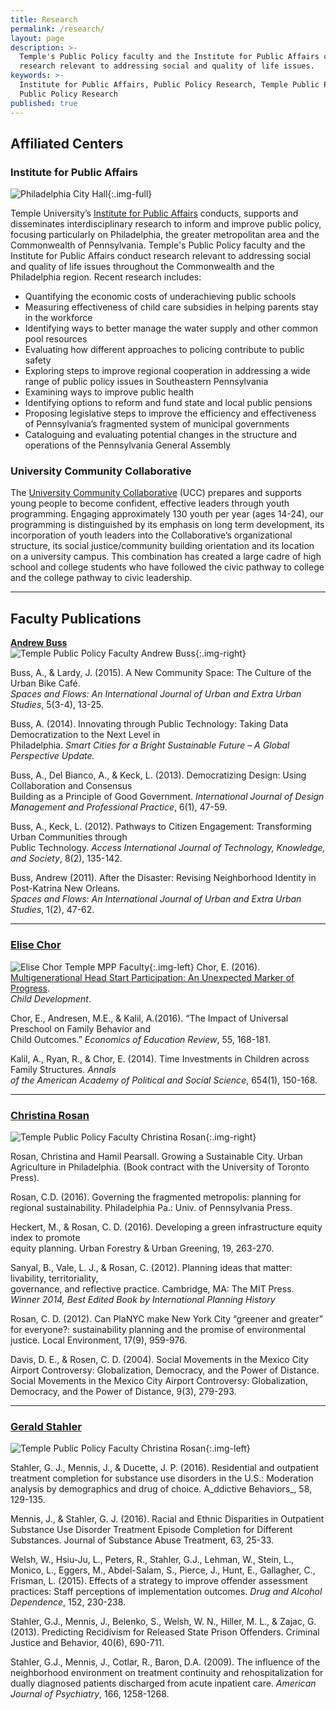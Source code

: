 ```yaml
---
title: Research
permalink: /research/
layout: page
description: >-
  Temple's Public Policy faculty and the Institute for Public Affairs conduct
  research relevant to addressing social and quality of life issues.
keywords: >-
  Institute for Public Affairs, Public Policy Research, Temple Public Policy,
  Public Policy Research 
published: true
---
```

## Affiliated Centers

### Institute for Public Affairs

![Philadelphia City Hall]({{site.baseurl}}/media/philadelphia-city-hall.jpg){:.img-full}

Temple University’s [Institute for Public Affairs](http://www.cla.temple.edu/ipa/) conducts, supports and disseminates interdisciplinary research to inform and improve public policy, focusing particularly on Philadelphia, the greater metropolitan area and the Commonwealth of Pennsylvania. Temple's Public Policy faculty and the Institute for Public Affairs conduct research relevant to addressing social and quality of life issues throughout the Commonwealth and the Philadelphia region. Recent research includes:

- Quantifying the economic costs of underachieving public schools
- Measuring effectiveness of child care subsidies in helping parents stay in the workforce
- Identifying ways to better manage the water supply and other common pool resources
- Evaluating how different approaches to policing contribute to public safety
- Exploring steps to improve regional cooperation in addressing a wide range of public policy issues in Southeastern Pennsylvania
- Examining ways to improve public health
- Identifying options to reform and fund state and local public pensions
- Proposing legislative steps to improve the efficiency and effectiveness of Pennsylvania’s fragmented system of municipal governments
- Cataloguing and evaluating potential changes in the structure and operations of the Pennsylvania General Assembly

### University Community Collaborative
The [University Community Collaborative](http://uccollab.org/) (UCC) prepares and supports young people to become confident, effective leaders through youth programming. Engaging approximately 130 youth per year (ages 14-24), our programming is distinguished by its emphasis on long term development, its incorporation of youth leaders into the Collaborative’s organizational structure, its social justice/community building orientation and its location on a university campus. 
This combination has created a large cadre of high school and college students who have followed the civic pathway to college and the college pathway to civic leadership.

___

## Faculty Publications
**[Andrew Buss](http://andrewbuss.cgpublisher.com/)** <br>
![Temple Public Policy Faculty Andrew Buss]({{site.baseurl}}/media/AndrewBuss.jpg){:.img-right}

Buss, A., & Lardy, J. (2015). A New Community Space: The Culture of the Urban Bike Café. <br>
   _Spaces and Flows: An International Journal of Urban and Extra Urban Studies_, 5(3-4), 13-25.

Buss, A. (2014). Innovating through Public Technology: Taking Data Democratization to the Next Level in <br>    Philadelphia. _Smart Cities for a Bright Sustainable Future – A Global Perspective Update._

Buss, A., Del Bianco, A., & Keck, L. (2013). Democratizing Design: Using Collaboration and Consensus <br>      Building as a Principle of Good Government. _International Journal of Design Management and Professional Practice_, 6(1), 47-59.

Buss, A., Keck, L. (2012). Pathways to Citizen Engagement: Transforming Urban Communities through <br>          Public Technology. _Access International Journal of Technology, Knowledge, and Society_, 8(2), 135-142.

Buss, Andrew (2011). After the Disaster: Revising Neighborhood Identity in Post-Katrina New Orleans. <br>
  _Spaces and Flows: An International Journal of Urban and Extra Urban Studies_, 1(2), 47-62.
  
___

### [Elise Chor](https://liberalarts.temple.edu/academics/faculty/chor-elise)

![Elise Chor Temple MPP Faculty]({{site.baseurl}}/media/elise-chor_mpp.jpg){:.img-left}
Chor, E. (2016). [Multigenerational Head Start Participation: An Unexpected Marker of Progress](http://onlinelibrary.wiley.com/doi/10.1111/cdev.12673/abstract). <br>
  _Child Development_. 
  
Chor, E., Andresen, M.E., & Kalil, A.(2016). “The Impact of Universal Preschool on Family Behavior and <br>   Child Outcomes.” _Economics of Education Review_, 55, 168-181.

Kalil, A., Ryan, R., & Chor, E. (2014). Time Investments in Children across Family Structures. _Annals <br>   of the American Academy of Political and Social Science_, 654(1), 150-168.

___

### [Christina Rosan](https://liberalarts.temple.edu/academics/faculty/rosan-christina)

![Temple Public Policy Faculty Christina Rosan]({{site.baseurl}}/media/christina-rosan.jpg){:.img-right}

Rosan, Christina and Hamil Pearsall. Growing a Sustainable City. Urban Agriculture in Philadelphia. (Book contract with the University of Toronto Press).

Rosan, C.D. (2016). Governing the fragmented metropolis: planning for regional sustainability. Philadelphia Pa.: Univ. of Pennsylvania Press.

Heckert, M., & Rosan, C. D. (2016). Developing a green infrastructure equity index to promote <br> 
  equity planning. Urban Forestry & Urban Greening, 19, 263-270. 

Sanyal, B., Vale, L. J., & Rosan, C. (2012). Planning ideas that matter: livability, territoriality, <br>     governance, and reflective practice. Cambridge, MA: The MIT Press.
_Winner 2014, Best Edited Book by International Planning History_

Rosan, C. D. (2012). Can PlaNYC make New York City “greener and greater” for everyone?: sustainability planning and the promise of environmental justice. Local Environment, 17(9), 959-976. 

Davis, D. E., & Rosen, C. D. (2004). Social Movements in the Mexico City Airport Controversy: Globalization, Democracy, and the Power of Distance. Social Movements in the Mexico City Airport Controversy: Globalization, Democracy, and the Power of Distance, 9(3), 279-293.

___

### [Gerald Stahler](https://liberalarts.temple.edu/academics/faculty/stahler-gerald)

![Temple Public Policy Faculty Christina Rosan]({{site.baseurl}}/media/gerald-stahler.jpg){:.img-left}

Stahler, G. J., Mennis, J., & Ducette, J. P. (2016). Residential and outpatient treatment completion for substance use disorders in the U.S.: Moderation analysis by demographics and drug of choice. A_ddictive Behaviors_, 58, 129-135. 

Mennis, J., & Stahler, G. J. (2016). Racial and Ethnic Disparities in Outpatient Substance Use Disorder Treatment Episode Completion for Different Substances. Journal of Substance Abuse Treatment, 63, 25-33. 

Welsh, W., Hsiu-Ju, L., Peters, R., Stahler, G.J., Lehman, W., Stein, L., Monico, L., Eggers, M., Abdel-Salam, S., Pierce, J., Hunt, E., Gallagher, C., Frisman, L. (2015). Effects of a strategy to improve offender assessment practices: Staff perceptions of implementation outcomes. _Drug and Alcohol Dependence_, 152, 230-238. 
 
Stahler, G.J., Mennis, J., Belenko, S., Welsh, W. N., Hiller, M. L., & Zajac, G. (2013). Predicting Recidivism for Released State Prison Offenders. Criminal Justice and Behavior, 40(6), 690-711. 

Stahler, G.J., Mennis, J., Cotlar, R., Baron, D.A. (2009). The influence of the neighborhood environment on treatment continuity and rehospitalization for dually diagnosed patients discharged from acute inpatient care. _American Journal of Psychiatry_, 166, 1258-1268.
